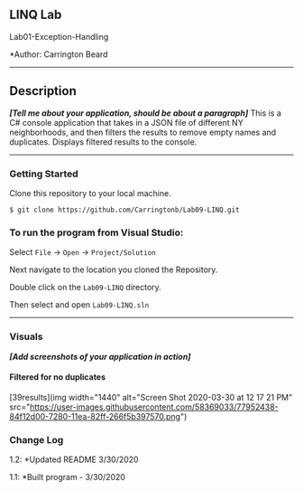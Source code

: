 
## LINQ Lab

Lab01-Exception-Handling

*Author: Carrington Beard

----

## Description
***[Tell me about your application, should be about a paragraph]***
This is a C# console application that takes in a JSON file of different NY neighborhoods, and then filters the results to remove empty names and duplicates. Displays filtered results to the console.

---

### Getting Started
Clone this repository to your local machine.

```
$ git clone https://github.com/Carringtonb/Lab09-LINQ.git
```

### To run the program from Visual Studio:
Select ```File``` -> ```Open``` -> ```Project/Solution```

Next navigate to the location you cloned the Repository.

Double click on the ```Lab09-LINQ``` directory.

Then select and open ```Lab09-LINQ.sln```

---

### Visuals
***[Add screenshots of your application in action]***

#### Filtered for no duplicates
[39results](img width="1440" alt="Screen Shot 2020-03-30 at 12 17 21 PM" src="https://user-images.githubusercontent.com/58369033/77952438-84f12d00-7280-11ea-82ff-266f5b397570.png")

### Change Log

1.2: *Updated README 3/30/2020 

1.1: *Built program - 3/30/2020 

